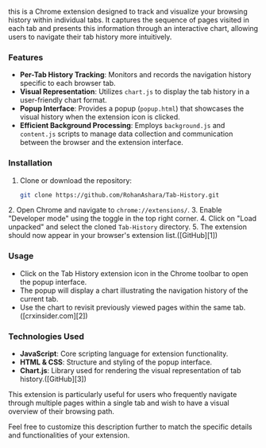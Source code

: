this is a Chrome extension designed to track and visualize your browsing history within individual tabs. It captures the sequence of pages visited in each tab and presents this information through an interactive chart, allowing users to navigate their tab history more intuitively.

### Features

* **Per-Tab History Tracking**: Monitors and records the navigation history specific to each browser tab.
* **Visual Representation**: Utilizes `chart.js` to display the tab history in a user-friendly chart format.
* **Popup Interface**: Provides a popup (`popup.html`) that showcases the visual history when the extension icon is clicked.
* **Efficient Background Processing**: Employs `background.js` and `content.js` scripts to manage data collection and communication between the browser and the extension interface.

### Installation

1. Clone or download the repository:

   ```bash
   git clone https://github.com/RohanAshara/Tab-History.git
   ```


2\. Open Chrome and navigate to `chrome://extensions/`.
3\. Enable "Developer mode" using the toggle in the top right corner.
4\. Click on "Load unpacked" and select the cloned `Tab-History` directory.
5\. The extension should now appear in your browser's extension list.([GitHub][1])

### Usage

* Click on the Tab History extension icon in the Chrome toolbar to open the popup interface.
* The popup will display a chart illustrating the navigation history of the current tab.
* Use the chart to revisit previously viewed pages within the same tab.([crxinsider.com][2])

### Technologies Used

* **JavaScript**: Core scripting language for extension functionality.
* **HTML & CSS**: Structure and styling of the popup interface.
* **Chart.js**: Library used for rendering the visual representation of tab history.([GitHub][3])

This extension is particularly useful for users who frequently navigate through multiple pages within a single tab and wish to have a visual overview of their browsing path.

Feel free to customize this description further to match the specific details and functionalities of your extension.
